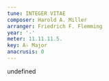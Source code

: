 ```yaml
---
tune: INTEGER VITAE
composer: Harold A. Miller
arranger: Friedrich F. Flemming
year: '-'
meter: 11.11.11.5.
key: A♭ Major
anacrusis: 0
---
```

undefined